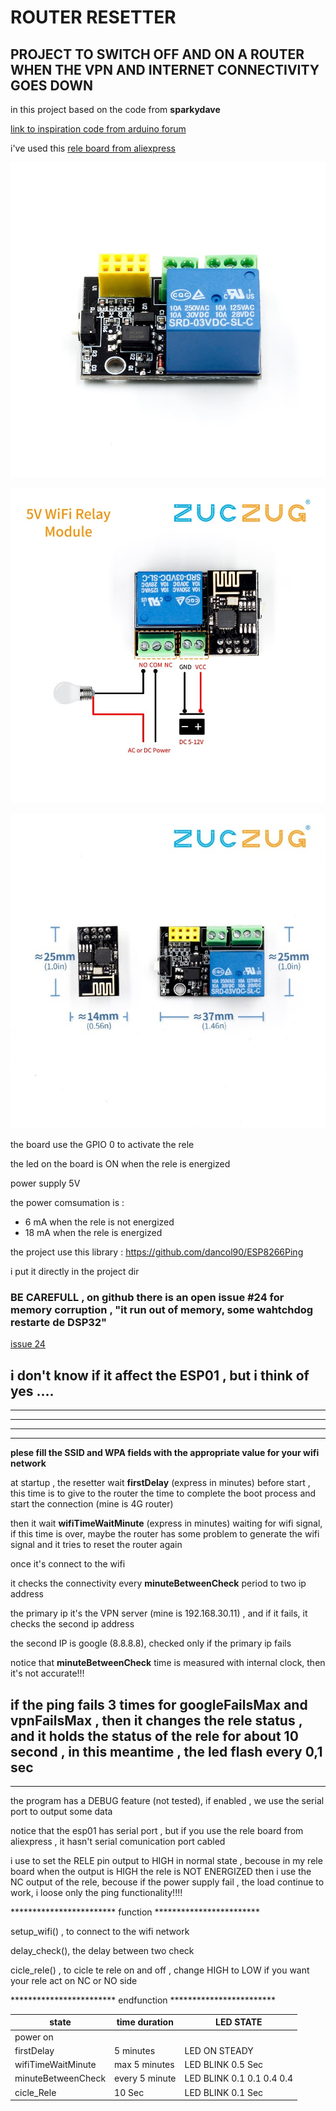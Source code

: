  
# ROUTER RESETTER 
## PROJECT TO SWITCH OFF AND ON A ROUTER WHEN THE VPN AND INTERNET CONNECTIVITY GOES DOWN


in this project based on the code from **sparkydave**

[link to inspiration code from arduino forum](https://forum.arduino.cc/index.php?topic=518673.msg3534763#msg3534763)

i've used this [rele board from aliexpress](https://it.aliexpress.com/item/32890526507.html)



![wifi module1](https://github.com/davidea72/router_resetter/blob/master/ESP8266_ESP-01S_5V_WIFI_RELE_MODULE.jpg "wifi module")

![wifi module connection](https://github.com/davidea72/router_resetter/blob/master/ESP8266_ESP-01S_5V_WIFI_RELE_MODULE_CONNECTION.jpg "wifi module connection" )

![wifi module dimension](https://github.com/davidea72/router_resetter/blob/master/ESP8266_ESP-01S_5V_WIFI_RELE_MODULE_DIMENSION.jpg "wifi module dimension")


the board use the GPIO 0 to activate the rele

the led on the board is ON when the rele is energized


power supply 5V

the power comsumation is :

+ 6 mA when the rele is not energized 
+ 18 mA when the rele is energized


the project use this library :     https://github.com/dancol90/ESP8266Ping

i put it directly in the project dir

### BE CAREFULL , on github there is an open issue #24 for memory corruption , "it run out of memory, some wahtchdog restarte de DSP32"
[issue 24](https://github.com/dancol90/ESP8266Ping/issues/24)

 i don't know if it affect the ESP01 , but i think of yes ....
---
---
---
---
---
 
**plese fill the SSID and WPA fields with the appropriate value for your wifi network**



at startup , the resetter wait **firstDelay** (express in minutes) before start , this time is to give to the router the time to complete the boot process and start the connection (mine is 4G router)

then it wait **wifiTimeWaitMinute** (express in minutes) waiting for wifi signal, if this time is over, maybe the router has some problem to generate the wifi signal and it tries to reset the router again

once it's connect to the wifi


it checks the connectivity  every **minuteBetweenCheck** period  to two ip address

the primary ip it's the VPN server (mine is 192.168.30.11) , and if it fails, it checks the second ip address

the second IP is google (8.8.8.8), checked only if the primary ip fails


notice that **minuteBetweenCheck** time is measured with internal clock, then it's not accurate!!!

if the ping fails 3 times for **googleFailsMax** and **vpnFailsMax** , then it changes the rele status , and it holds the status of the rele for about 10 second , in this meantime , the led flash every 0,1 sec
---
---
the program has a DEBUG feature (not tested), if enabled , we use the serial port to output some data

notice that the esp01 has serial port , but if you use the rele board from aliexpress , it hasn't serial comunication port cabled

i use to set the RELE pin output to HIGH in normal state , becouse in my rele board when the output is HIGH the rele is NOT ENERGIZED then i use the NC output of the rele, becouse if the power supply fail , the load continue to work, i loose only the ping functionality!!!!


************************           function           ************************

setup_wifi() , to connect to the wifi network

delay_check(), the delay between two check

cicle_rele() , to cicle te rele on and off , change HIGH to LOW if you want your rele act on NC or NO side
 
************************          endfunction           ************************




|state                       |  time duration  |  LED STATE                 |
|----------------------------|-----------------|----------------------------|
|power on                    |                 |                            |
|firstDelay                  |      5 minutes  | LED ON STEADY              |
|wifiTimeWaitMinute          |  max 5 minutes  | LED BLINK 0.5 Sec          |
|minuteBetweenCheck          |  every 5 minute | LED BLINK 0.1 0.1 0.4 0.4  |
|cicle_Rele                  |     10 Sec      | LED BLINK 0.1 Sec          |


